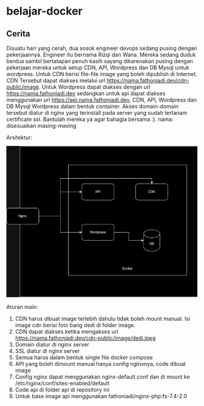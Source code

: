 # belajar-docker
## Cerita
Disuatu hari yang cerah, dua sosok engineer devops sedang pusing dengan pekerjaannya. Engineer itu bernama Rizqi dan Wana. Mereka sedang duduk berdua sambil bertatapan penuh kasih sayang dikarenakan pusing dengan pekerjaan mereka untuk setup CDN, API, Wordpress dan DB Mysql untuk wordpress. Untuk CDN berisi file-file image yang boleh dipublish di Internet. CDN Tersebut dapat diakses melalui url https://nama.fathoniadi.dev/cdn-public/image. Untuk Wordpress dapat diakses dengan url https://nama.fathoniadi.dev sedangkan untuk api dapat diakses menggunakan url https://api.nama.fathoniadi.dev. CDN, API, Wordpress dan DB Mysql Wordpress dalam bentuk container. Akses domain-domain tersebut diatur di nginx yang terinstall pada server yang sudah tertanam certificate ssl. Bantulah mereka ya agar bahagia bersama :).
nama: disesuaikan masing-masing


Arsitektur:

![](./belajar-docker.jpg)


Aturan main:
1. CDN harus dibuat image terlebih dahulu tidak boleh mount manual. Isi image cdn berisi foto bang dedi di folder image.
2. CDN dapat diakses ketika mengakses url https://nama.fathoniadi.dev/cdn-public/image/dedi.jpeg
3. Domain diatur di nginx server
4. SSL diatur di nginx server
5. Semua harus dalam bentuk single file docker compose
6. API yang boleh dimount manual hanya config nginxnya, code dibuat image
7. Config nginx dapat menggunakan nginx-default.conf dan di mount ke /etc/nginx/conf/sites-enabled/default
8. Code api di folder api di repository ini
9. Untuk base image api menggunakan fathoniadi/nginx-php:fs-7.4-2.0








